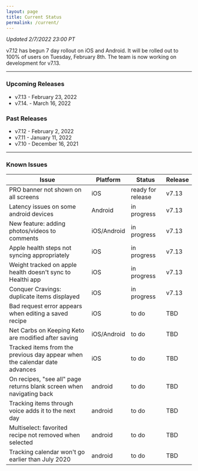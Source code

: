 ```yaml
---
layout: page
title: Current Status
permalink: /current/
---
```


_Updated 2/7/2022 23:00 PT_

v7.12 has begun 7 day rollout on iOS and Android. It will be rolled out to 100% of users on Tuesday, February 8th. The team is now working on development for v7.13. 

***

### Upcoming Releases
- v7.13   - February 23, 2022
- v7.14.  - March 16, 2022
 
### Past Releases
- v7.12   - February 2, 2022
- v7.11   - January 11, 2022
- v7.10   - December 16, 2021

***

### Known Issues

|Issue                          |Platform   | Status    | Release           |
| ---                           | ---       | ---       | ---               |
|PRO banner not shown on all screens|iOS|ready for release| v7.13|
|Latency issues on some android devices|Android|in progress| v7.13|
|New feature: adding photos/videos to comments|iOS/Android|in progress| v7.13|
|Apple health steps not syncing appropriately|iOS|in progress| v7.13|
|Weight tracked on apple health doesn't sync to Healthi app|iOS|in progress| v7.13|
|Conquer Cravings: duplicate items displayed|iOS|in progress| v7.13|
|Bad request error appears when editing a saved recipe|iOS|to do| TBD|
|Net Carbs on Keeping Keto are modified after saving|iOS/Android|to do| TBD|
|Tracked items from the previous day appear when the calendar date advances |iOS|to do| TBD|
|On recipes, "see all" page returns blank screen when navigating back |android|to do| TBD|
|Tracking items through voice adds it to the next day |android|to do| TBD|
|Multiselect: favorited recipe not removed when selected |android|to do| TBD|
|Tracking calendar won't go earlier than July 2020 |android|to do| TBD|
